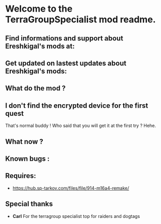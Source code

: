 # Welcome to the TerraGroupSpecialist mod readme.

## Find informations and support about Ereshkigal's mods at:


## Get updated on lastest updates about Ereshkigal's mods:


## What do the mod ?


## I don't find the encrypted device for the first quest
That's normal buddy ! Who said that you will get it at the first try ? Hehe.

## What now ?

## Known bugs :


## Requires:
* https://hub.sp-tarkov.com/files/file/914-m16a4-remake/

## Special thanks
* **Carl**
For the terragroup specialist top for raiders and dogtags